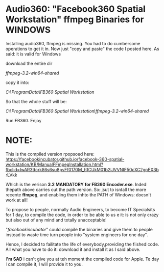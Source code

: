 # Audio360: "Facebook360 Spatial Workstation" ffmpeg Binaries for WINDOWS
Installing audio360, ffmpeg is missing. You had to do cumbersome operations to get it in. Now just "copy  and paste" the code I posted here. As said: it is valid for Windows

download the entire dir

*ffmpeg-3.2-win64-shared*

copy it into:

*C:\ProgramData\FB360 Spatial Workstation*

So that the whole stuff will be:

*C:\ProgramData\FB360 Spatial Workstation\ffmpeg-3.2-win64-shared*

Run FB360. Enjoy


# NOTE:

This is the compiled version rpopsoed here:
https://facebookincubator.github.io/facebook-360-spatial-workstation/KB/ManualFFmpegInstallation.html?fbclid=IwAR3ttcrk86s6su8pvFf0170M_h1CUkM01b2lJVVNIF50cXC2gnEX3brLVkk

Which is the verison **3.2 MANDATORY for FB360 Encoder.exe**. Inded thepath above carries out the path version.
So: jsut to isntall the more recente **ffmpeg**, and enabling them inhto the PATH of Windows: doesn't work at all!

To propose to people, normally Audio Engineers, to become IT Specialsits for 1 day, to compile the code, in order to be able to us e it: is not only crazy but also out of any mind and totally unacceptable!

"*facebookincubator*" could compile the binaries and give them to people instead to waste time turn people into "system engineers for one day".

Hence, I decided to failitate the life of everybody,providing the fiished code.
All what you have to do it: download it and install it as I said above.


**I'm SAD** i can't give you at teh moment the compiled code for Apple. Te day  I can compile it, I will provide it to you.
